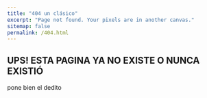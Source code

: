 ```yaml
---
title: "404 un clásico"
excerpt: "Page not found. Your pixels are in another canvas."
sitemap: false
permalink: /404.html
---
```


UPS! ESTA PAGINA YA NO EXISTE O NUNCA EXISTIÓ
-----------
pone bien el dedito

<script type="text/javascript">
  var GOOG_FIXURL_LANG = 'en';
  var GOOG_FIXURL_SITE = '{{ site.url }}'
</script>
<script type="text/javascript"
  src="//linkhelp.clients.google.com/tbproxy/lh/wm/fixurl.js">
</script>
